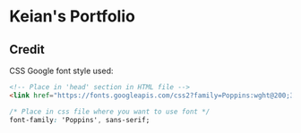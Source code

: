 # Keian's Portfolio

## Credit

CSS Google font style used:

``` html
<!-- Place in 'head' section in HTML file -->
<link href="https://fonts.googleapis.com/css2?family=Poppins:wght@200;300&display=swap" rel="stylesheet">
```

``` css
/* Place in css file where you want to use font */
font-family: 'Poppins', sans-serif;
```